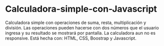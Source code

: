 # Calculadora-simple-con-Javascript

Calculadora simple con operaciones de suma, resta, multiplicación y división. 
Las operaciones pueden hacerse con dos números que el usuario ingresa y su resultado se mostrará por pantalla. 
La calculadora aun no es responsive. Está hecha con: HTML, CSS, Boostrap y Javascript. 
